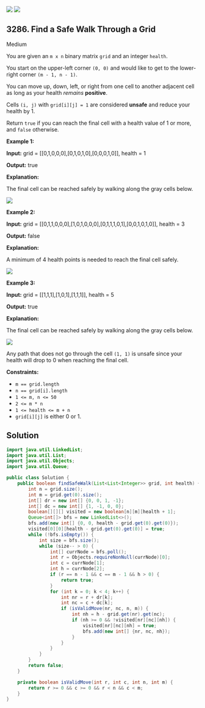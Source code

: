 [![](https://img.shields.io/github/stars/javadev/LeetCode-in-Java?label=Stars&style=flat-square)](https://github.com/javadev/LeetCode-in-Java)
[![](https://img.shields.io/github/forks/javadev/LeetCode-in-Java?label=Fork%20me%20on%20GitHub%20&style=flat-square)](https://github.com/javadev/LeetCode-in-Java/fork)

## 3286\. Find a Safe Walk Through a Grid

Medium

You are given an `m x n` binary matrix `grid` and an integer `health`.

You start on the upper-left corner `(0, 0)` and would like to get to the lower-right corner `(m - 1, n - 1)`.

You can move up, down, left, or right from one cell to another adjacent cell as long as your health _remains_ **positive**.

Cells `(i, j)` with `grid[i][j] = 1` are considered **unsafe** and reduce your health by 1.

Return `true` if you can reach the final cell with a health value of 1 or more, and `false` otherwise.

**Example 1:**

**Input:** grid = \[\[0,1,0,0,0],[0,1,0,1,0],[0,0,0,1,0]], health = 1

**Output:** true

**Explanation:**

The final cell can be reached safely by walking along the gray cells below.

![](https://assets.leetcode.com/uploads/2024/08/04/3868_examples_1drawio.png)

**Example 2:**

**Input:** grid = \[\[0,1,1,0,0,0],[1,0,1,0,0,0],[0,1,1,1,0,1],[0,0,1,0,1,0]], health = 3

**Output:** false

**Explanation:**

A minimum of 4 health points is needed to reach the final cell safely.

![](https://assets.leetcode.com/uploads/2024/08/04/3868_examples_2drawio.png)

**Example 3:**

**Input:** grid = \[\[1,1,1],[1,0,1],[1,1,1]], health = 5

**Output:** true

**Explanation:**

The final cell can be reached safely by walking along the gray cells below.

![](https://assets.leetcode.com/uploads/2024/08/04/3868_examples_3drawio.png)

Any path that does not go through the cell `(1, 1)` is unsafe since your health will drop to 0 when reaching the final cell.

**Constraints:**

*   `m == grid.length`
*   `n == grid[i].length`
*   `1 <= m, n <= 50`
*   `2 <= m * n`
*   `1 <= health <= m + n`
*   `grid[i][j]` is either 0 or 1.

## Solution

```java
import java.util.LinkedList;
import java.util.List;
import java.util.Objects;
import java.util.Queue;

public class Solution {
    public boolean findSafeWalk(List<List<Integer>> grid, int health) {
        int n = grid.size();
        int m = grid.get(0).size();
        int[] dr = new int[] {0, 0, 1, -1};
        int[] dc = new int[] {1, -1, 0, 0};
        boolean[][][] visited = new boolean[n][m][health + 1];
        Queue<int[]> bfs = new LinkedList<>();
        bfs.add(new int[] {0, 0, health - grid.get(0).get(0)});
        visited[0][0][health - grid.get(0).get(0)] = true;
        while (!bfs.isEmpty()) {
            int size = bfs.size();
            while (size-- > 0) {
                int[] currNode = bfs.poll();
                int r = Objects.requireNonNull(currNode)[0];
                int c = currNode[1];
                int h = currNode[2];
                if (r == n - 1 && c == m - 1 && h > 0) {
                    return true;
                }
                for (int k = 0; k < 4; k++) {
                    int nr = r + dr[k];
                    int nc = c + dc[k];
                    if (isValidMove(nr, nc, n, m)) {
                        int nh = h - grid.get(nr).get(nc);
                        if (nh >= 0 && !visited[nr][nc][nh]) {
                            visited[nr][nc][nh] = true;
                            bfs.add(new int[] {nr, nc, nh});
                        }
                    }
                }
            }
        }
        return false;
    }

    private boolean isValidMove(int r, int c, int n, int m) {
        return r >= 0 && c >= 0 && r < n && c < m;
    }
}
```